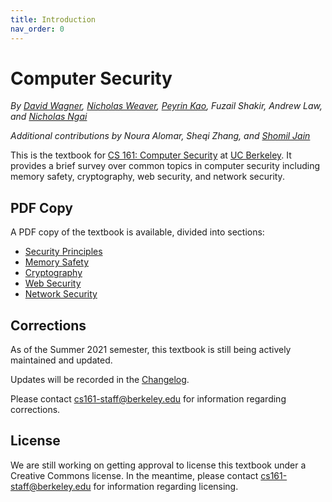 ```yaml
---
title: Introduction
nav_order: 0
---
```


# Computer Security

_By [David Wagner](https://people.eecs.berkeley.edu/~daw/), [Nicholas Weaver](https://www1.icsi.berkeley.edu/~nweaver), [Peyrin Kao](https://peyrin.github.io), Fuzail Shakir, Andrew Law, and [Nicholas Ngai](https://ngai.me/)_

_Additional contributions by Noura Alomar, Sheqi Zhang, and [Shomil Jain](https://shomil.me)_

This is the textbook for [CS 161: Computer Security](https://cs161.org/) at [UC Berkeley](https://eecs.berkeley.edu/). It provides a brief survey over common topics in computer security including memory safety, cryptography, web security, and network security.

## PDF Copy

A PDF copy of the textbook is available, divided into sections:

* [Security Principles](/security-principles.pdf)
* [Memory Safety](/memory-safety.pdf)
* [Cryptography](/cryptography.pdf)
* [Web Security](/web.pdf)
* [Network Security](/network.pdf)

## Corrections

As of the Summer 2021 semester, this textbook is still being actively maintained and updated.

Updates will be recorded in the [Changelog](/changelog.html).

Please contact [cs161-staff@berkeley.edu](mailto:cs161-staff@berkeley.edu) for information regarding corrections.

## License

We are still working on getting approval to license this textbook under a Creative Commons license. In the meantime, please contact [cs161-staff@berkeley.edu](mailto:cs161-staff@berkeley.edu) for information regarding licensing.
